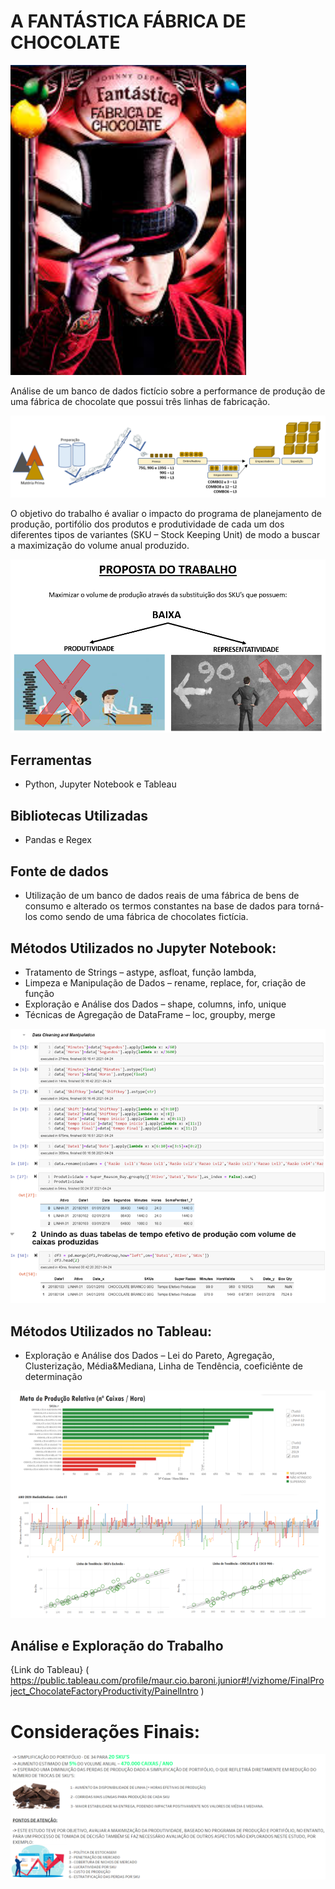 # A FANTÁSTICA FÁBRICA DE CHOCOLATE

![alt text](https://github.com/maubaroni/Projeto-Final/blob/master/1_charlie.png)

Análise de um banco de dados fictício sobre a performance de produção de uma fábrica de chocolate que possui três linhas de fabricação. 

![alt text](https://github.com/maubaroni/Projeto-Final/blob/master/5_linha_produ%C3%A7%C3%A3o.png)

O objetivo do trabalho é avaliar o impacto do programa de planejamento de produção, portifólio dos produtos e produtividade de cada um dos diferentes tipos de variantes (SKU – Stock Keeping Unit) de modo a buscar a maximização do volume anual produzido.

![alt text](https://github.com/maubaroni/Projeto-Final/blob/master/7_proposta_trabalho.png)

## Ferramentas
- Python, Jupyter Notebook e Tableau   

## Bibliotecas Utilizadas
- Pandas e Regex

## Fonte de dados
- Utilização de um banco de dados reais de uma fábrica de bens de consumo e alterado os termos constantes na base de dados para torná-los como sendo de uma fábrica de chocolates fictícia. 

## Métodos Utilizados no Jupyter Notebook: 
- Tratamento de Strings – astype, asfloat, função lambda,
- Limpeza e Manipulação de Dados – rename, replace, for, criação de função
- Exploração e Análise dos Dados – shape, columns, info, unique
- Técnicas de Agregação de DataFrame – loc, groupby, merge

![alt text](https://github.com/maubaroni/Projeto-Final/blob/master/9_jupyter.png)

## Métodos Utilizados no Tableau: 
- Exploração e Análise dos Dados – Lei do Pareto, Agregação, Clusterização, Média&Mediana, Linha de Tendência, coeficiênte de determinação

![alt text](https://github.com/maubaroni/Projeto-Final/blob/master/10_Tableau.png)


## Análise e Exploração do Trabalho

{Link do Tableau} ( https://public.tableau.com/profile/maur.cio.baroni.junior#!/vizhome/FinalProject_ChocolateFactoryProductivity/PainelIntro )

# Considerações Finais: 

![alt text](https://github.com/maubaroni/Projeto-Final/blob/master/11_ConsideracoesFinais.png)

